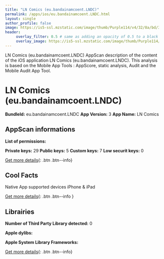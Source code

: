 ```yaml
---
title: "LN Comics (eu.bandainamcoent.LNDC)"
permalink: /apps/ios/eu.bandainamcoent.LNDC.html
layout: single
author_profile: false
image: https://is5-ssl.mzstatic.com/image/thumb/Purple114/v4/32/8a/bd/328abd9e-5792-4c4b-509c-e85b0db106ff/AppIcon-0-0-1x_U007emarketing-0-0-0-7-0-0-sRGB-0-0-0-GLES2_U002c0-512MB-85-220-0-0.png/512x512bb.jpg
header: 
     overlay_filter: 0.5 # same as adding an opacity of 0.5 to a black background
     overlay_image: https://is5-ssl.mzstatic.com/image/thumb/Purple114/v4/32/8a/bd/328abd9e-5792-4c4b-509c-e85b0db106ff/AppIcon-0-0-1x_U007emarketing-0-0-0-7-0-0-sRGB-0-0-0-GLES2_U002c0-512MB-85-220-0-0.png/512x512bb.jpg
---
```

LN Comics (eu.bandainamcoent.LNDC) AppScan description of the content of the iOS application LN Comics (eu.bandainamcoent.LNDC). This analysis is based on the Mobile App Tools : AppScore, static analysis, Audit and the Mobile Audit App Tool.

# LN Comics (eu.bandainamcoent.LNDC)

**BundleId:** eu.bandainamcoent.LNDC
**App Version:** 3
**App Name:** LN Comics


## AppScan informations 

**List of permissions:** 
  
  
**Private keys:** 29
**Public keys:** 5
**Custom keys:** 7
**Low securit keys:** 0
  
[Get more details](/pricing.html){: .btn .btn--info}

## Cool Facts

Native App
supported devices iPhone & iPad
  
[Get more details](/pricing.html){: .btn .btn--info }

## Librairies 
**Number of Third Party Library detected:** 0


**Apple dylibs:**


**Apple System Library Frameworks:**


  
[Get more details](/pricing.html){: .btn .btn--info}

